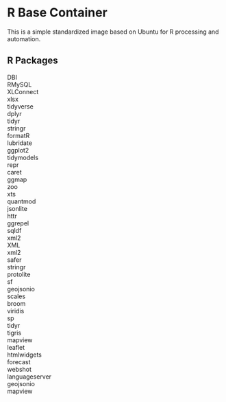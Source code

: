 # R Base Container

This is a simple standardized image based on Ubuntu for R processing and automation.

## R Packages
DBI \
RMySQL \
XLConnect \
xlsx \
tidyverse \
dplyr \
tidyr \
stringr \
formatR \
lubridate \
ggplot2 \
tidymodels \
repr \
caret \
ggmap \
zoo \
xts \
quantmod \
jsonlite \
httr \
ggrepel \
sqldf \
xml2 \
XML \
xml2 \
safer \
stringr \
protolite \
sf \
geojsonio \
scales \
broom \
viridis \
sp \
tidyr \
tigris \
mapview \
leaflet \
htmlwidgets \
forecast \
webshot \
languageserver \
geojsonio \
mapview